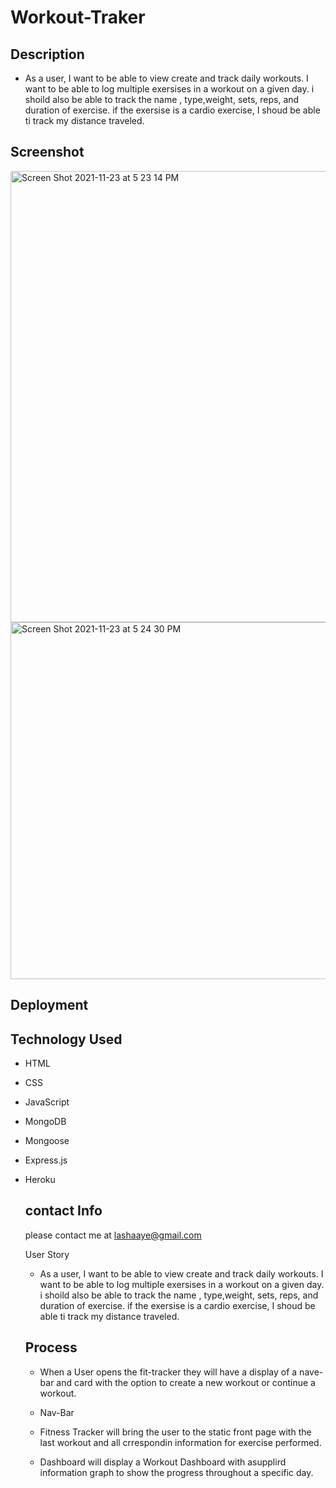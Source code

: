 # Workout-Traker

## Description

* As a user, I want to be able to view create and track daily workouts. I want to be able to log multiple exersises in a workout on a given day. i shoild also be able to track the name , type,weight, sets, reps, and duration of exercise. if the exersise is a cardio exercise, I shoud be able ti track my distance traveled.


## Screenshot
<img width="722" alt="Screen Shot 2021-11-23 at 5 23 14 PM" src="https://user-images.githubusercontent.com/84227686/143154744-a7cdcb57-44b9-486b-bf45-157d2467afd4.png">
<img width="571" alt="Screen Shot 2021-11-23 at 5 24 30 PM" src="https://user-images.githubusercontent.com/84227686/143154769-4ee8b0bb-0cde-4ab3-97d0-23497e21f96c.png">

## Deployment


## Technology Used

* HTML
* CSS
* JavaScript
* MongoDB
* Mongoose
* Express.js
* Heroku


    ## contact Info

    please contact me at lashaaye@gmail.com


    User Story

    *  As a user, I want to be able to view create and track daily workouts. I want to be able to log multiple exersises in a workout on a given day. i shoild also be able to track the name , type,weight, sets, reps, and duration of exercise. if the exersise is a cardio exercise, I shoud be able ti track my distance traveled.


    ## Process

    * When a User opens the fit-tracker they will have a display of a nave-bar and card with the option to create a new workout or continue a workout. 

    * Nav-Bar

    * Fitness Tracker will bring the user to the static front page with the last workout and all crrespondin information for exercise performed.

    * Dashboard will display a Workout Dashboard with asupplird information graph to show the progress throughout a specific day.
